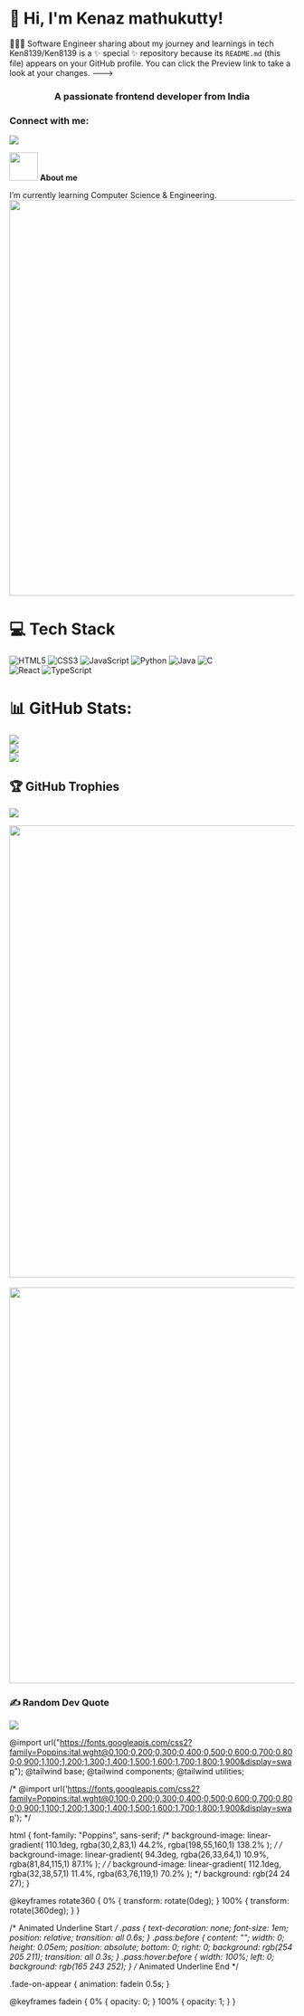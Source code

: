 # 👋 Hi, I'm Kenaz mathukutty!
👩🏻‍💻 Software Engineer sharing about my journey and learnings in tech<br/>
Ken8139/Ken8139 is a ✨ special ✨ repository because its `README.md` (this file) appears on your GitHub profile. 
You can click the Preview link to take a look at your changes.
--->
<h3 align="center">A passionate frontend developer from India</h3>

<h3 align="left">Connect with me:</h3>
<p align="left">
</p>


<img src="https://github.com/Anmol-Baranwal/Cool-GIFs-For-GitHub/assets/74038190/d48893bd-0757-481c-8d7e-ba3e163feae7" />


 **<img src="https://user-images.githubusercontent.com/108933534/210176487-bb71ad61-85d6-4027-a637-5384e9a95733.gif" width="50" height="50"/>**  **About me**

 
 I’m currently learning Computer Science & Engineering.<br>
<img src="https://64.media.tumblr.com/005e37a86478a9c92da7d4d3d7464b40/2bd29f0062317531-b1/s400x600/c7edc142895bc810339223dfddf2aa57ced0c32b.gif" width="700"/>


# 💻 Tech Stack
<!-- Badges from https://github.com/Ileriayo/markdown-badges -->
![HTML5](https://img.shields.io/badge/html5-%23E34F26.svg?style=for-the-badge&logo=html5&logoColor=white)
![CSS3](https://img.shields.io/badge/css3-%231572B6.svg?style=for-the-badge&logo=css3&logoColor=white)
![JavaScript](https://img.shields.io/badge/javascript-%23323330.svg?style=for-the-badge&logo=javascript&logoColor=%23F7DF1E)
![Python](https://img.shields.io/badge/python-3670A0?style=for-the-badge&logo=python&logoColor=ffdd54)
![Java](https://img.shields.io/badge/java-%23ED8B00.svg?style=for-the-badge&logo=openjdk&logoColor=white)
![C](https://img.shields.io/badge/c-%2300599C.svg?style=for-the-badge&logo=c&logoColor=white)<br/>
![React](https://img.shields.io/badge/react-%2320232a.svg?style=for-the-badge&logo=react&logoColor=%2361DAFB)
![TypeScript](https://img.shields.io/badge/typescript-%23007ACC.svg?style=for-the-badge&logo=typescript&logoColor=white)


# 📊 GitHub Stats:
![](https://github-readme-stats.vercel.app/api?username=Ken8139&theme=tokyonight&hide_border=true&include_all_commits=false&count_private=false)<br/>
![](https://github-readme-streak-stats.herokuapp.com/?user=Ken8139&theme=tokyonight&hide_border=true)<br/>
![](https://github-readme-stats.vercel.app/api/top-langs/?username=Ken8139&theme=tokyonight&hide_border=true&include_all_commits=false&count_private=false&layout=compact)

## 🏆 GitHub Trophies
![](https://github-profile-trophy.vercel.app/?username=Ken8139&theme=tokyonight&no-frame=true&no-bg=true&margin-w=4)

<img src="https://github.com/Anmol-Baranwal/Cool-GIFs-For-GitHub/assets/74038190/0c7eb6ed-663b-4ce4-bfbd-18239a38ba1b" width="800">
<br><br>

<img src="https://64.media.tumblr.com/005e37a86478a9c92da7d4d3d7464b40/2bd29f0062317531-b1/s400x600/c7edc142895bc810339223dfddf2aa57ced0c32b.gif" width="700"/>

### ✍️ Random Dev Quote
![](https://quotes-github-readme.vercel.app/api?type=vertical&theme=tokyonight)







@import url("https://fonts.googleapis.com/css2?family=Poppins:ital,wght@0,100;0,200;0,300;0,400;0,500;0,600;0,700;0,800;0,900;1,100;1,200;1,300;1,400;1,500;1,600;1,700;1,800;1,900&display=swap");
@tailwind base;
@tailwind components;
@tailwind utilities;

/* @import url('https://fonts.googleapis.com/css2?family=Poppins:ital,wght@0,100;0,200;0,300;0,400;0,500;0,600;0,700;0,800;0,900;1,100;1,200;1,300;1,400;1,500;1,600;1,700;1,800;1,900&display=swap'); */

html {
  font-family: "Poppins", sans-serif;
  /* background-image: linear-gradient( 110.1deg,  rgba(30,2,83,1) 44.2%, rgba(198,55,160,1) 138.2% ); */
  /* background-image: linear-gradient( 94.3deg,  rgba(26,33,64,1) 10.9%, rgba(81,84,115,1) 87.1% ); */
  /* background-image: linear-gradient( 112.1deg,  rgba(32,38,57,1) 11.4%, rgba(63,76,119,1) 70.2% ); */
  background: rgb(24 24 27);
}

@keyframes rotate360 {
  0% {
    transform: rotate(0deg);
  }
  100% {
    transform: rotate(360deg);
  }
}

/* Animated Underline Start */
.pass {
  text-decoration: none;
  font-size: 1em;
  position: relative;
  transition: all 0.6s;
}
.pass:before {
  content: "";
  width: 0;
  height: 0.05em;
  position: absolute;
  bottom: 0;
  right: 0;
  background: rgb(254 205 211);
  transition: all 0.3s;
}
.pass:hover:before {
  width: 100%;
  left: 0;
  background: rgb(165 243 252);
}
/* Animated Underline End */

.fade-on-appear {
  animation: fadein 0.5s;
}

@keyframes fadein {
  0% {
    opacity: 0;
  }
  100% {
    opacity: 1;
  }
}

